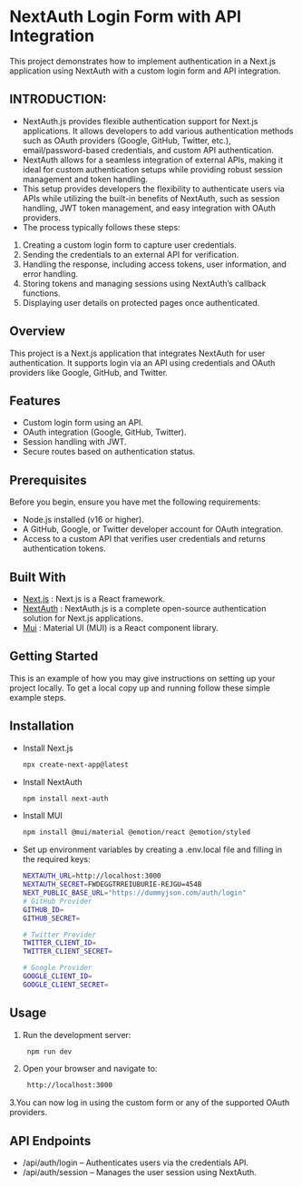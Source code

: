# NextAuth Login Form with API Integration
This project demonstrates how to implement authentication in a Next.js application using NextAuth with a custom login form and API integration.

## INTRODUCTION:
- NextAuth.js provides flexible authentication support for Next.js applications. It allows developers to add various authentication methods such as OAuth providers (Google, GitHub, Twitter, etc.), email/password-based credentials, and custom API authentication.
- NextAuth allows for a seamless integration of external APIs, making it ideal for custom authentication setups while providing robust session management and token handling.
- This setup provides developers the flexibility to authenticate users via APIs while utilizing the built-in benefits of NextAuth, such as session handling, JWT token management, and easy integration with OAuth providers.
- The process typically follows these steps:

1. Creating a custom login form to capture user credentials.
2. Sending the credentials to an external API for verification.
3. Handling the response, including access tokens, user information, and error handling.
4. Storing tokens and managing sessions using NextAuth’s callback functions.
5. Displaying user details on protected pages once authenticated.
   
## Overview
This project is a Next.js application that integrates NextAuth for user authentication. It supports login via an API using credentials and OAuth providers like Google, GitHub, and Twitter.

## Features
- Custom login form using an API.
- OAuth integration (Google, GitHub, Twitter).
- Session handling with JWT.
- Secure routes based on authentication status.

## Prerequisites
Before you begin, ensure you have met the following requirements:
- Node.js installed (v16 or higher).
- A GitHub, Google, or Twitter developer account for OAuth integration.
- Access to a custom API that verifies user credentials and returns authentication tokens.
  
## Built With
- [Next.js](https://nextjs.org/) : Next.js is a React framework.
- [NextAuth](https://next-auth.js.org/) : NextAuth.js is a complete open-source authentication solution for Next.js applications.
- [Mui](https://mui.com/) : Material UI (MUI) is a React component library.

## Getting Started
This is an example of how you may give instructions on setting up your project locally. To get a local copy up and running follow these simple example steps.

## Installation
* Install Next.js
  ```sh
  npx create-next-app@latest
  ```
* Install NextAuth
  ```sh
  npm install next-auth
  ```
* Install MUI
  ```sh
  npm install @mui/material @emotion/react @emotion/styled
  ```
* Set up environment variables by creating a .env.local file and filling in the required keys:
  ```sh
  NEXTAUTH_URL=http://localhost:3000
  NEXTAUTH_SECRET=FWDEGGTRREIUBURIE-REJGU=454B
  NEXT_PUBLIC_BASE_URL="https://dummyjson.com/auth/login"
  # GitHub Provider 
  GITHUB_ID=
  GITHUB_SECRET=

  # Twitter Provider
  TWITTER_CLIENT_ID=
  TWITTER_CLIENT_SECRET=

  # Google Provider
  GOOGLE_CLIENT_ID=
  GOOGLE_CLIENT_SECRET=
  ```
## Usage
1. Run the development server:
   ```sh
    npm run dev
   ```
2. Open your browser and navigate to:
   ```sh
    http://localhost:3000
   ```
3.You can now log in using the custom form or any of the supported OAuth providers.

## API Endpoints
- /api/auth/login – Authenticates users via the credentials API.
- /api/auth/session – Manages the user session using NextAuth.
